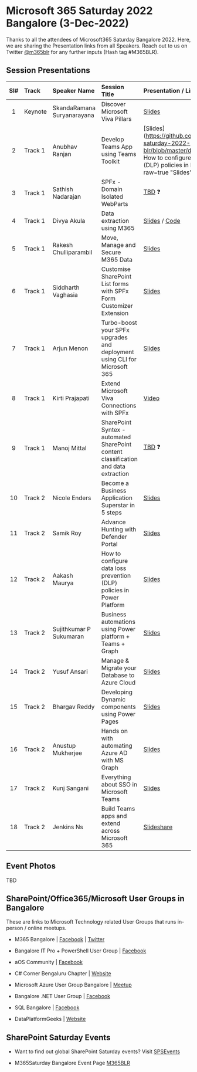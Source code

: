 # Microsoft 365 Saturday 2022 Bangalore (3-Dec-2022)

Thanks to all the attendees of Microsoft365 Saturday Bangalore 2022.  Here, we are sharing the Presentation links from all Speakers. Reach out to us on Twitter [@m365blr](https://twitter.com/m365blr "Microsoft365 Bangalore") for any further inputs (Hash tag #M365BLR).

## Session Presentations

| Sl# | Track | Speaker Name | Session Title | Presentation / Links |
|:---:|:------|:-----------|:---------|:------------|
| 1  | Keynote | SkandaRamana Suryanarayana | Discover Microsoft Viva Pillars | [Slides](https://github.com/mstechcomin/m365-saturday-2022-blr/blob/master/docs/SkandaRamana_Suryanarayana-Discover_Microsoft_Viva_Pillars.pdf?raw=true "Slides")  |
| 2  | Track 1 | Anubhav Ranjan | Develop Teams App using Teams Toolkit | [Slides](https://github.com/mstechcomin/m365-saturday-2022-blr/blob/master/docs/Aakash Maurya - How to configure data loss prevention (DLP) policies in Power Platform.pdf?raw=true "Slides") |
| 3  | Track 1 | Sathish Nadarajan | SPFx - Domain Isolated WebParts | [TBD](https://github.com/mstechcomin "TBD") :question: |
| 4  | Track 1 | Divya Akula | Data extraction using M365 | [Slides](https://github.com/mstechcomin/m365-saturday-2020-blr/blob/master/docs/Webhooks-in-Microsoft-Teams_Kirti-Prajapati_M365BLR2020.pdf?raw=true "Slides") / [Code](https://github.com/mstechcomin/m365-saturday-2020-blr/blob/main/code/OutgoingWHSample.zip?raw=true "Code") |
| 5  | Track 1 | Rakesh Chulliparambil | Move, Manage and Secure M365 Data | [Slides](https://github.com/mstechcomin/m365-saturday-2020-blr/blob/master/docs/Take-back-your-time-Let-AI-do-the-work-for-you_Eldert-Grootenboer_M365BLR2020.pptx?raw=true "Slides") |
| 6  | Track 1 | Siddharth Vaghasia | Customise SharePoint List forms with SPFx Form Customizer Extension | [Slides](https://github.com/mstechcomin/m365-saturday-2020-blr/blob/master/docs/Design-a-chatbot-with-Power-Virtual-Agents-No-more-development_Ram-Prasad-Meenavalli_M365BLR2020.pdf?raw=true "Slides") |
| 7  | Track 1 | Arjun Menon | Turbo-boost your SPFx upgrades and deployment using CLI for Microsoft 365 | [Slides](https://github.com/mstechcomin/m365-saturday-2020-blr/blob/master/docs/Adaptive-Cards-+-SharePoint-Lists-+-PowerAutomate-+-PowerApps-=-On-Boarding-Process_Alaa-Bitar_M365BLR2020.pdf?raw=true "Slides") |
| 8  | Track 1 | Kirti Prajapati | Extend Microsoft Viva Connections with SPFx | [Video](https://www.youtube.com/watch?v=ZpE6QbZRPUw "Manoj's YouTube") |
| 9  | Track 1 | Manoj Mittal | SharePoint Syntex - automated SharePoint content classification and data extraction | [TBD](https://github.com/mstechcomin "TBD") :question: |
| 10 | Track 2 | Nicole Enders | Become a Business Application Superstar in 5 steps | [Slides](https://github.com/mstechcomin/m365-saturday-2020-blr/blob/master/docs/Become-a-Business-Application-Superstar-in-5-steps_Nicole-Enders_M365BLR2020.pdf?raw=true "Slides") |
| 11 | Track 2 | Samik Roy | Advance Hunting with Defender Portal | [Slides](https://github.com/mstechcomin/m365-saturday-2020-blr/blob/master/docs/Introduction-to-Microsoft-Dataverse-for-Teams_Nanddeep-Nachan-and-Smita-Nachan_M365BLR2020.pdf?raw=true "Slides") |
| 12 | Track 2 | Aakash Maurya | How to configure data loss prevention (DLP) policies in Power Platform | [Slides](https://github.com/mstechcomin/m365-saturday-2020-blr/blob/master/docs/Aakash_Maurya-How_to_configuredata_loss_prevention_(DLP)_policies_in_PowerPlatform.pdf?raw=true "Slides") |
| 13 | Track 2 | Sujithkumar P Sukumaran | Business automations using Power platform + Teams + Graph | [Slides](https://www.slideshare.net/ramana16/the-rules-of-migration "Ramana's Personal Slideshare") |
| 14 | Track 2 | Yusuf Ansari | Manage & Migrate your Database to Azure Cloud | [Slides](https://about-powershell.visualstudio.com/_git/Microsoft-365 "Chen's Personal Blog") |
| 15 | Track 2 | Bhargav Reddy | Developing Dynamic components using Power Pages | [Slides](https://mvphb-my.sharepoint.com/:p:/g/personal/hans_brender_hbsoft_de/EeiORGm4tydHgp_QBxobphsBisHDavZOqC4qMNrlzLIROg?e=I7Lx43 "Hans' Personal OneDrive") |
| 16 | Track 2 | Anustup Mukherjee | Hands on with automating Azure AD with MS Graph | [Slides](https://github.com/mstechcomin/m365-saturday-2020-blr/blob/master/docs/Approvals-in-Microsoft-Teams_Marcin-Siewnicki_M365BLR2020.pdf?raw=true "Slides") |
| 17 | Track 2 | Kunj Sangani | Everything about SSO in Microsoft Teams | [Slides](https://github.com/mstechcomin/m365-saturday-2020-blr/blob/master/docs/Microsoft-Search-the-what-the-why-and-the-how_Kevin-McDonnell_M365BLR2020.pdf?raw=true "Slides") |
| 18 | Track 2 | Jenkins Ns | Build Teams apps and extend across Microsoft 365 | [Slideshare](https://www.slideshare.net/techChirag/understanding-security-and-compliance-in-microsoft-teams-m365-saturday-bangalore-2020 "Chirag's Personal Slideshare ") |


## Event Photos
TBD 

## SharePoint/Office365/Microsoft User Groups in Bangalore
These are links to Microsoft Technology related User Groups that runs in-person / online meetups.
* M365 Bangalore | [Facebook](https://www.facebook.com/groups/m365blr/ "Facebook") | [Twitter](https://twitter.com/m365blr "Twitter")

* Bangalore IT Pro + PowerShell User Group | [Facebook](https://www.facebook.com/groups/psbug/ "Facebook")

* aOS Community | [Facebook](https://www.facebook.com/aosComm/ "Facebook")

* C# Corner Bengaluru Chapter | [Website](https://www.c-sharpcorner.com/chapters/bengaluru-chapter "C# Corner Bengaluru Chapter")

* Microsoft Azure User Group Bangalore | [Meetup](https://www.meetup.com/Microsoft-Azure-Bangalore/  "Meetup")

* Bangalore .NET User Group | [Facebook](https://www.facebook.com/groups/BDotNet/  "Facebook")

* SQL Bangalore | [Facebook](https://www.facebook.com/groups/SQLBangalore/   "Facebook")

* DataPlatformGeeks | [Website](http://www.dataplatformgeeks.com/ "Website")

## SharePoint Saturday Events

* Want to find out global SharePoint Saturday events? Visit [SPSEvents](http://www.spsevents.org/ "SharePoint Saturdays Home Page")

* M365Saturday Bangalore Event Page [M365BLR](https://www.spsevents.org/event/bangaloresps2020/ "M365BLR 12-Dec-2020")
